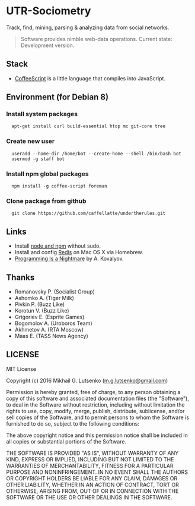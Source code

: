 # UTR-Sociometry

Track, find, mining, parsing & analyzing data from social networks.

> Software provides nimble web-data operations.
  Current state: Development version.

## Stack

  * [CoffeeScript](http://coffeescript.org) is a little language that compiles into JavaScript.

## Environment (for Debian 8)

### Install system packages
```
  apt-get install curl build-essential htop mc git-core tree
```

### Create new user
```
  useradd --home-dir /home/bot --create-home --shell /bin/bash bot
  usermod -g staff bot
```

### Install npm global packages
```
  npm install -g coffee-script foreman
```

### Clone package from github
```
  git clone https://github.com/caffellatte/undertherules.git
```

## Links
* Install [node and npm](https://gist.github.com/isaacs/579814) without sudo.
* Install and config [Redis](https://vk.cc/60LXaa) on Mac OS X via Homebrew.
* [Programming Is a Nightmare](https://programmingisanightmare.com) by A. Kovalyov.

## Thanks
  * Romanovsky P. (Socialist Group)
  * Ashomko A. (Tiger Milk)
  * Pivkin P. (Buzz Like)
  * Korotun V. (Buzz Like)
  * Grigoriev E. (Esprite Games)
  * Bogomolov A. (Uroboros Team)
  * Akhmetov A. (RTA Moscow)
  * Maas E. (TASS News Agency)

## LICENSE
MIT License

Copyright (c) 2016 Mikhail G. Lutsenko (m.g.lutsenko@gmail.com)

Permission is hereby granted, free of charge, to any person obtaining a copy
of this software and associated documentation files (the "Software"), to deal
in the Software without restriction, including without limitation the rights
to use, copy, modify, merge, publish, distribute, sublicense, and/or sell
copies of the Software, and to permit persons to whom the Software is
furnished to do so, subject to the following conditions:

The above copyright notice and this permission notice shall be
included in all copies or substantial portions of the Software.

THE SOFTWARE IS PROVIDED "AS IS", WITHOUT WARRANTY OF ANY KIND, EXPRESS OR IMPLIED,
INCLUDING BUT NOT LIMITED TO THE WARRANTIES OF MERCHANTABILITY, FITNESS FOR A PARTICULAR
PURPOSE AND NONINFRINGEMENT. IN NO EVENT SHALL THE AUTHORS OR COPYRIGHT HOLDERS BE LIABLE
FOR ANY CLAIM, DAMAGES OR OTHER LIABILITY, WHETHER IN AN ACTION OF CONTRACT, TORT OR OTHERWISE,
ARISING FROM, OUT OF OR IN CONNECTION WITH THE SOFTWARE OR THE USE OR OTHER DEALINGS IN THE SOFTWARE.
